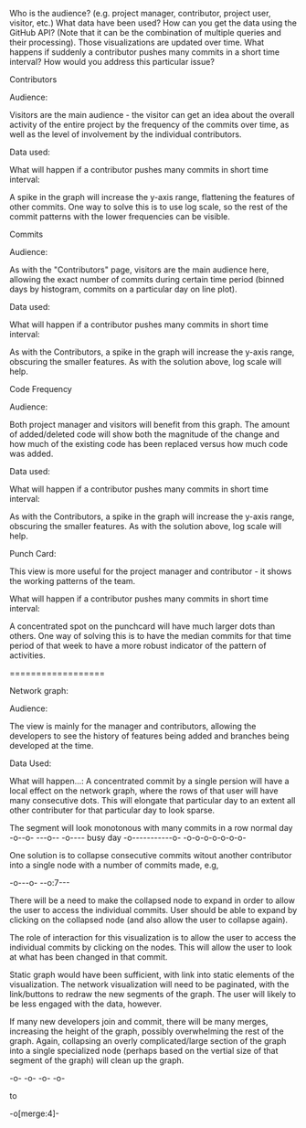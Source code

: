 Who is the audience? (e.g. project manager, contributor, project user, visitor, etc.)
What data have been used? How can you get the data using the GitHub API? (Note that it can be the combination of multiple queries and their processing).
Those visualizations are updated over time. What happens if suddenly a contributor pushes many commits in a short time interval? How would you address this particular issue?

Contributors

Audience:

Visitors are the main audience - the visitor can get an idea about the overall activity of the entire project by the frequency of the commits over time, as well as the level of involvement by the individual contributors.

Data used:

What will happen if a contributor pushes many commits in short time interval:

A spike in the graph will increase the y-axis range, flattening the features of other commits.  One way to solve this is to use log scale, so the rest of the commit patterns with the lower frequencies can be visible.


Commits

Audience:

As with the "Contributors" page, visitors are the main audience here, allowing the exact number of commits during certain time period (binned days by histogram, commits on a particular day on line plot).

Data used:

What will happen if a contributor pushes many commits in short time interval:

As with the Contributors, a spike in the graph will increase the y-axis range, obscuring the smaller features.  As with the solution above, log scale will help.


Code Frequency

Audience:

Both project manager and visitors will benefit from this graph.  The amount of added/deleted code will show both the magnitude of the change and how much of the existing code has been replaced versus how much code was added.


Data used:

What will happen if a contributor pushes many commits in short time interval:

As with the Contributors, a spike in the graph will increase the y-axis range, obscuring the smaller features.  As with the solution above, log scale will help.



Punch Card:

This view is more useful for the project manager and contributor - it shows the working patterns of the team.


What will happen if a contributor pushes many commits in short time interval:

A concentrated spot on the punchcard will have much larger dots than others.  One way of solving this is to have the median commits for that time period of that week to have a more robust indicator of the pattern of activities.


==================

Network graph:


Audience:

The view is mainly for the manager and contributors, allowing the developers to see the history of features being added and branches being developed at the time.

Data Used:


What will happen...:
A concentrated commit by a single persion will have a local effect on the network graph, where the rows of that user will have many consecutive dots.  This will elongate that particular day to an extent all other contributer for that particular day to look sparse.

The segment will look monotonous with many commits in a row
normal day
-o--o-
---o--
-o----
busy day
-o-----------o-
-o-o-o-o-o-o-o-

One solution is to collapse consecutive commits witout another contributor into a single node with a number of commits made, e.g,

-o---o-
--o:7---

There will be a need to make the collapsed node to expand in order to allow the user to access the individual commits. User should be able to expand by clicking on the collapsed node (and also allow the user to collapse again).


The role of interaction for this visualization is to allow the user to access the individual commits by clicking on the nodes.  This will allow the user to look at what has been changed in that commit.

Static graph would have been sufficient, with link into static elements of the visualization.  The network visualization will need to be paginated, with the link/buttons to redraw the new segments of the graph.  The user will likely to be less engaged with the data, however.

If many new developers join and commit, there will be many merges, increasing the height of the graph, possibly overwhelming the rest of the graph.  Again, collapsing an overly complicated/large section of the graph into a single specialized node (perhaps based on the vertial size of that segment of the graph) will clean up the graph.

-o-
-o-
-o-
-o-

to

-o[merge:4]-









